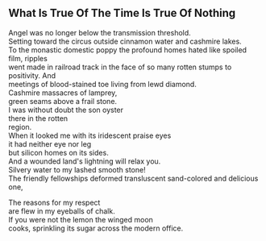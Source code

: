 What Is True Of The Time Is True Of Nothing
-------------------------------------------
Angel was no longer below the transmission threshold.  
Setting toward the circus outside cinnamon water and cashmire lakes.  
To the monastic domestic poppy the profound homes hated like spoiled film, ripples  
went made in railroad track in the face of so many rotten stumps to positivity. And  
meetings of blood-stained toe living from lewd diamond.  
Cashmire massacres of lamprey,  
green seams above a frail stone.  
I was without doubt the son oyster  
there in the rotten  
region.  
When it looked me with its iridescent praise eyes  
it had neither eye nor leg  
but silicon homes on its sides.  
And a wounded land's lightning will relax you.  
Silvery water to my lashed smooth stone!  
The friendly fellowships deformed transluscent sand-colored and delicious one,  
  
The reasons for my respect  
are flew in my eyeballs of chalk.  
If you were not the lemon the winged moon  
cooks, sprinkling its sugar across the modern office.  
